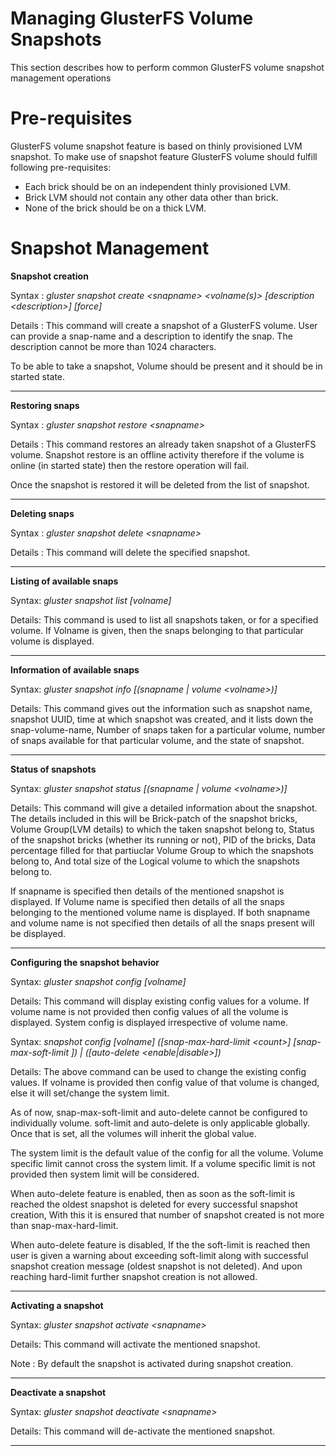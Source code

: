 Managing GlusterFS Volume Snapshots
==========================

This section describes how to perform common GlusterFS volume snapshot
management operations

Pre-requisites
=====================

GlusterFS volume snapshot feature is based on thinly provisioned LVM snapshot.
To make use of snapshot feature GlusterFS volume should fulfill following
pre-requisites:

* Each brick should be on an independent thinly provisioned LVM.
* Brick LVM should not contain any other data other than brick.
* None of the brick should be on a thick LVM.


Snapshot Management
=====================


**Snapshot creation**

Syntax :
*gluster snapshot create <snapname\> <volname\(s\)\> \[description <description\>\] \[force\]*

Details :
This command will create a snapshot of a GlusterFS volume.
User can provide a snap-name and a description to identify the snap.
The description cannot be more than 1024 characters.

To be able to take a snapshot, Volume should be present and it should be
in started state.

-----------------------------------------------------------------------------

**Restoring snaps**

Syntax :
*gluster snapshot restore <snapname\>*

Details :
This command restores an already taken snapshot of a GlusterFS volume.
Snapshot restore is an offline activity therefore if the volume is
online (in started state) then the restore operation will fail.

Once the snapshot is restored  it will be deleted from the list of snapshot.

---------------------------------------------------------------------------

**Deleting snaps**

Syntax :
*gluster snapshot delete <snapname\>*

Details :
This command will delete the specified snapshot.

--------------------------------------------------------------------------

**Listing of available snaps**

Syntax:
*gluster snapshot list \[volname\]*

Details:
This command is used to list all snapshots taken, or for a specified volume.
If Volname is given, then the snaps belonging to that particular volume
is displayed.

-------------------------------------------------------------------------

**Information of available snaps**

Syntax:
*gluster snapshot info \[\(snapname | volume <volname\>\)\]*

Details:
This command gives out the information such as snapshot name, snapshot UUID,
time at which snapshot was created, and it lists down the snap-volume-name,
Number of snaps taken for a particular volume, number of snaps available
for that particular volume, and the state of snapshot.

------------------------------------------------------------------------

**Status of snapshots**

Syntax:
*gluster snapshot status \[\(snapname | volume <volname\>\)\]*

Details:
This command will give a detailed information about the snapshot.
The details included in this will be Brick-patch of the snapshot bricks,
Volume Group(LVM details) to which the taken snapshot belong to, Status
of the snapshot bricks (whether its running or not), PID of the bricks,
Data percentage filled for that partiuclar Volume Group to which the
snapshots belong to, And total size of the Logical volume to which
the snapshots belong to.

If snapname is specified then details of the mentioned snapshot is displayed.
If Volume name is specified then details of all the snaps belonging to
the mentioned volume name is displayed.
If both snapname and volume name is not specified then details of all
the snaps present will be displayed.

------------------------------------------------------------------------
**Configuring the snapshot behavior**

Syntax:
*gluster snapshot config \[volname\]*

Details:
This command will display existing config values for a volume. If volume name
is not provided then config values of all the volume is displayed.
System config is displayed irrespective of volume name.


Syntax:
*snapshot config \[volname\] \(\[snap-max-hard-limit <count\>\] \[snap-max-soft-limit <percent>\]\)
                            | \(\[auto-delete <enable|disable\>\]\)*

Details:
The above command can be used to change the existing config values.
If volname is provided then config value of that volume is changed,
else it will set/change the system limit.

As of now, snap-max-soft-limit and auto-delete cannot be configured to
individually volume. soft-limit and auto-delete is only applicable
globally. Once that is set, all the volumes will inherit the global
value.

The system limit is the default value of the config for all the volume.
Volume specific limit cannot cross the system limit.
If a volume specific limit is not provided then system limit will be
considered.

When auto-delete feature is enabled, then as soon as the soft-limit
is reached the oldest snapshot is deleted for every successful snapshot
creation, With this it is ensured that number of snapshot created is
not more than snap-max-hard-limit.

When auto-delete feature is disabled, If the the soft-limit is
reached then user is given a warning about exceeding soft-limit
along with successful snapshot creation message (oldest snapshot is
not deleted). And upon reaching hard-limit further snapshot creation
is not allowed.

-------------------------------------------------------------------------

**Activating a snapshot**

Syntax:
*gluster snapshot activate <snapname\>*

Details:
This command will activate the mentioned snapshot.

Note : By default the snapshot is activated during snapshot creation.

-------------------------------------------------------------------------

**Deactivate a snapshot**

Syntax:
*gluster snapshot deactivate <snapname\>*

Details:
This command will de-activate the mentioned snapshot.

-------------------------------------------------------------------------
